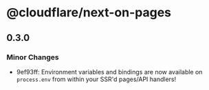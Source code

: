 # @cloudflare/next-on-pages

## 0.3.0

### Minor Changes

- 9ef93ff: Environment variables and bindings are now available on `process.env` from within your SSR'd pages/API handlers!
